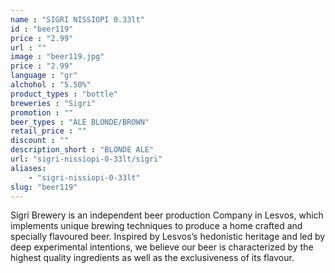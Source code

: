 ```yaml
---
name : "SIGRI NISSIOPI 0.33lt"
id : "beer119"
price : "2.99"
url : ""
image : "beer119.jpg"
price : "2.99"
language : "gr"
alchohol : "5.50%"
product_types : "bottle"
breweries : "Sigri"
promotion : ""
beer_types : "ALE BLONDE/BROWN"
retail_price : ""
discount : ""
description_short : "BLONDE ALE"
url: "sigri-nissiopi-0-33lt/sigri"
aliases: 
    - "sigri-nissiopi-0-33lt"
slug: "beer119"
---
```


Sigri Brewery is an independent beer production Company in Lesvos, which implements unique brewing techniques to produce a home crafted and specially flavoured beer. Inspired by Lesvos’s hedonistic heritage and led by deep experimental intentions, we believe our beer is characterized by the highest quality ingredients as well as the exclusiveness of its flavour.